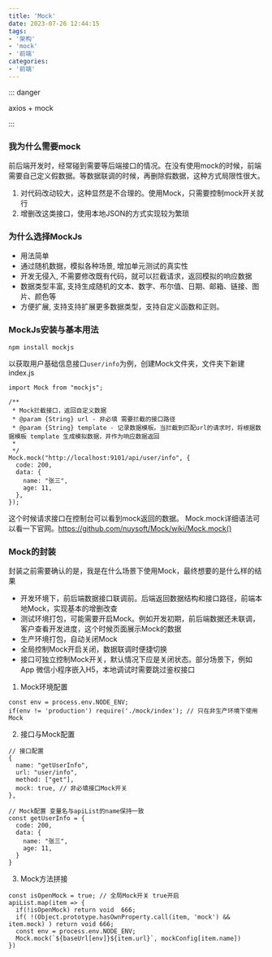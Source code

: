 ```yaml
---
title: 'Mock'
date: 2023-07-26 12:44:15
tags:
- '架构'
- 'mock'
- '前端'
categories:
- '前端'
---
```


::: danger 

axios + mock

:::

<!-- more -->



### 我为什么需要mock

前后端开发时，经常碰到需要等后端接口的情况。在没有使用mock的时候，前端需要自己定义假数据。等数据联调的时候，再删除假数据，这种方式局限性很大。
1. 对代码改动较大，这种显然是不合理的。使用Mock，只需要控制mock开关就行
2. 增删改这类接口，使用本地JSON的方式实现较为繁琐

### 为什么选择MockJs

- 用法简单
- 通过随机数据，模拟各种场景, 增加单元测试的真实性
- 开发无侵入, 不需要修改既有代码，就可以拦截请求，返回模拟的响应数据
- 数据类型丰富, 支持生成随机的文本、数字、布尔值、日期、邮箱、链接、图片、颜色等
- 方便扩展, 支持支持扩展更多数据类型，支持自定义函数和正则。

### MockJs安装与基本用法

` npm install mockjs  `

以获取用户基础信息接口`user/info`为例，创建Mock文件夹，文件夹下新建index.js
```
import Mock from "mockjs";

/**
 * Mock拦截接口，返回自定义数据
 * @param {String} url - 非必填 需要拦截的接口路径
 * @param {String} template - 记录数据模板。当拦截到匹配url的请求时，将根据数据模板 template 生成模拟数据，并作为响应数据返回
 *
 */
Mock.mock("http://localhost:9101/api/user/info", {
  code: 200,
  data: {
    name: "张三",
    age: 11,
  },
});
```
这个时候请求接口在控制台可以看到mock返回的数据。
Mock.mock详细语法可以看一下官网。<https://github.com/nuysoft/Mock/wiki/Mock.mock()>

### Mock的封装

封装之前需要确认的是，我是在什么场景下使用Mock，最终想要的是什么样的结果
- 开发环境下，前后端数据接口联调前。后端返回数据结构和接口路径，前端本地Mock，实现基本的增删改查
- 测试环境打包，可能需要开启Mock。例如开发初期，前后端数据还未联调，客户查看开发进度，这个时候页面展示Mock的数据
- 生产环境打包，自动关闭Mock
- 全局控制Mock开启关闭，数据联调时便捷切换
- 接口可独立控制Mock开关，默认情况下应是关闭状态。部分场景下，例如App 微信小程序嵌入H5，本地调试时需要跳过鉴权接口

1. Mock环境配置
```
const env = process.env.NODE_ENV;
if(env != 'production') require('./mock/index'); // 只在非生产环境下使用Mock
```
2. 接口与Mock配置
```
// 接口配置
{
  name: "getUserInfo",
  url: "user/info",
  method: ["get"],
  mock: true, // 非必填接口Mock开关
},
```
```
// Mock配置 变量名与apiList的name保持一致
const getUserInfo = {
  code: 200,
  data: {
    name: "张三",
    age: 11,
  }
}
```
3. Mock方法拼接
```
const isOpenMock = true; // 全局Mock开关 true开启
apiList.map(item => {
  if(!isOpenMock) return void  666;
  if( !(Object.prototype.hasOwnProperty.call(item, 'mock') && item.mock) ) return void 666;
  const env = process.env.NODE_ENV;
  Mock.mock(`${baseUrl[env]}${item.url}`, mockConfig[item.name])
})
```









